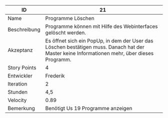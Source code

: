 | ID         |21|
|-|-|
|Name        | Programme Löschen |
|Beschreibung| Programme können mit Hilfe des Webinterfaces gelöscht werden. |
|Akzeptanz   |Es öffnet sich ein PopUp, in dem der User das Löschen bestätigen muss. Danach hat der Master keine Informationen mehr, über dieses Programm.|
|Story Points|4|
|Entwickler  |Frederik|
|Iteration   |2|
|Stunden     |4,5|
|Velocity    |0.89|
|Bemerkung   |Benötigt Us 19 Programme anzeigen|
